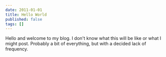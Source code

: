 ```yaml
---
date: 2011-01-01
title: Hello World
published: false
tags: []
---
```


Hello and welcome to my blog. I don't know what this will be like or what I might post. Probably a bit of everything, but with a decided lack of frequency.
